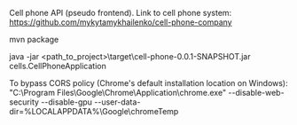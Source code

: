 Cell phone API (pseudo frontend). Link to cell phone system: https://github.com/mykytamykhailenko/cell-phone-company

mvn package

java -jar <path_to_project>\target\cell-phone-0.0.1-SNAPSHOT.jar cells.CellPhoneApplication

To bypass CORS policy (Chrome's default installation location on Windows):<br> 
"C:\Program Files\Google\Chrome\Application\chrome.exe" --disable-web-security --disable-gpu --user-data-dir=%LOCALAPPDATA%\Google\chromeTemp
